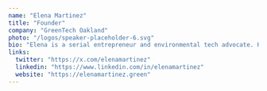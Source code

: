 ```yaml
---
name: "Elena Martinez"
title: "Founder"
company: "GreenTech Oakland"
photo: "/logos/speaker-placeholder-6.svg"
bio: "Elena is a serial entrepreneur and environmental tech advocate. Her latest venture focuses on sustainable urban agriculture technology, and she's been instrumental in bringing green tech solutions to Oakland's underserved communities."
links:
  twitter: "https://x.com/elenamartinez"
  linkedin: "https://www.linkedin.com/in/elenamartinez"
  website: "https://elenamartinez.green"
---
```

